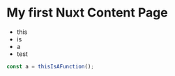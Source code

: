 # My first Nuxt Content Page

-   this
-   is
-   a
-   test

```ts
const a = thisIsAFunction();
```
